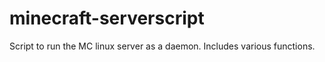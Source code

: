 minecraft-serverscript
======================

Script to run the MC linux server as a daemon. Includes various functions.